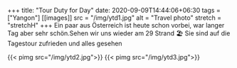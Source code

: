 +++
title: "Tour Duty for Day"
date: 2020-09-09T14:44:06+06:30
tags  = ["Yangon"]
[[images]]
  src  = "/img/ytd1.jpg"
  alt  = "Travel photo"
  stretch = "stretchH"
+++
Ein paar aus Österreich ist heute schon vorbei, war langer Tag aber sehr schön.Sehen wir uns wieder am 29 Strand 🏖 Sie sind auf die Tagestour zufrieden und alles gesehen
<!--more-->
{{< pimg src="/img/ytd2.jpg">}}
{{< pimg src="/img/ytd3.jpg">}}

